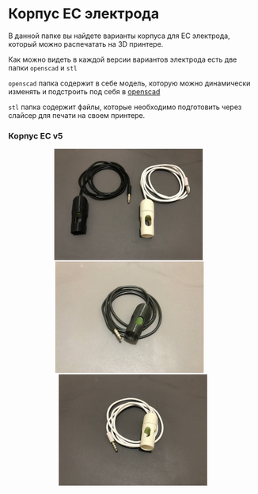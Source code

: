 # Корпус ЕС электрода

В данной папке вы найдете варианты корпуса для ЕС электрода, который можно распечатать на 3D принтере.

Как можно видеть в каждой версии вариантов электрода есть две папки `openscad` и `stl`

`openscad` папка содержит в себе модель, которую можно динамически изменять и подстроить под себя в [openscad](https://openscad.org/downloads.html)

`stl` папка содержит файлы, которые необходимо подготовить через слайсер для печати на своем принтере.

### Корпус EC v5

<div align="center">
<a href="v5/img/ec_1.jpg"><img src="v5/img/ec_1.jpg" width="300"></a> &emsp; <a href="v5/img/ec_2.jpg"><img src="v5/img/ec_2.jpg" width="300"></a>&emsp; <a href="v5/img/ec_3.jpg"><img src="v5/img/ec_3.jpg" width="300"></a>
</div>
